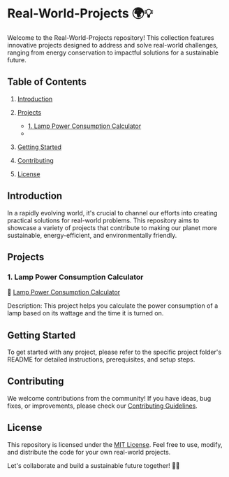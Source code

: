 # Real-World-Projects 🌍💡

Welcome to the Real-World-Projects repository! This collection features innovative projects designed to address and solve real-world challenges, ranging from energy conservation to impactful solutions for a sustainable future.

## Table of Contents
1. [Introduction](#introduction)
2. [Projects](#projects)
   
   - [1. Lamp Power Consumption Calculator ](#Lamp-Power-Consumption-Calculator)
   - 
4. [Getting Started](#getting-started)
5. [Contributing](#contributing)
6. [License](#license)

## Introduction
In a rapidly evolving world, it's crucial to channel our efforts into creating practical solutions for real-world problems. This repository aims to showcase a variety of projects that contribute to making our planet more sustainable, energy-efficient, and environmentally friendly.

## Projects

### 1. Lamp Power Consumption Calculator
🔗 [Lamp Power Consumption Calculator](./Lamp_Power_Consumption_Calculator)

Description: This project  helps you calculate the power consumption of a lamp based on its wattage and the time it is turned on.


## Getting Started
To get started with any project, please refer to the specific project folder's README for detailed instructions, prerequisites, and setup steps.

## Contributing
We welcome contributions from the community! If you have ideas, bug fixes, or improvements, please check our [Contributing Guidelines](CONTRIBUTING.md).

## License
This repository is licensed under the [MIT License](LICENSE). Feel free to use, modify, and distribute the code for your own real-world projects.

Let's collaborate and build a sustainable future together! 🌱🌐
